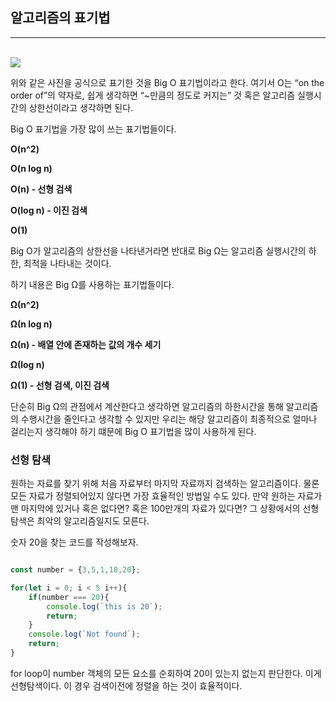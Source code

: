 ## 알고리즘의 표기법

<hr>
   
<br>
<img src="https://cs50.harvard.edu/x/2020/notes/3/running_time.png">

<br>

위와 같은 사진을 공식으로 표기한 것을 Big O 표기법이라고 한다.
여기서 O는 “on the order of”의 약자로, 쉽게 생각하면 “~만큼의 정도로 커지는” 것 혹은 알고리즘 실행시간의 상한선이라고 생각하면 된다.

Big O 표기법을 가장 많이 쓰는 표기법들이다.

**O(n^2)**

**O(n log n)**

**O(n) - 선형 검색**

**O(log n) - 이진 검색**

**O(1)**

Big O가 알고리즘의 상한선을 나타낸거라면 반대로 Big Ω는 알고리즘 실행시간의 하한, 최적을 나타내는 것이다.

하기 내용은 Big Ω를 사용하는 표기법들이다.

**Ω(n^2)**

**Ω(n log n)**

**Ω(n) - 배열 안에 존재하는 값의 개수 세기**

**Ω(log n)**

**Ω(1) - 선형 검색, 이진 검색**

단순히 Big Ω의 관점에서 계산한다고 생각하면 알고리즘의 하한시간을 통해 알고리즘의 수행시간을 줄인다고 생각할 수 있지만 우리는 해당 알고리즘이 최종적으로 얼마나 걸리는지 생각해야 하기 떄문에 Big O 표기법을 많이 사용하게 된다.

### 선형 탐색

원하는 자료를 찾기 위해 처음 자료부터 마지막 자료까지 검색하는 알고리즘이다. 물론 모든 자료가 정렬되어있지 않다면 가장 효율적인 방법일 수도 있다. 만약 원하는 자료가 맨 마지막에 있거나 혹은 없다면? 혹은 100만개의 자료가 있다면? 그 상황에서의 선형 탐색은 최악의 알고리즘일지도 모른다.

숫자 20을 찾는 코드를 작성해보자.

```js

const number = {3,5,1,18,20};

for(let i = 0; i < 5 i++){
    if(number === 20){
        console.log(`this is 20`);
        return;
    }
    console.log(`Not found`);
    return;
}


```

for loop이 number 객체의 모든 요소를 순회하여 20이 있는지 없는지 판단한다. 이게 선형탐색이다. 이 경우 검색이전에 정렬을 하는 것이 효율적이다.
